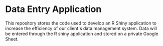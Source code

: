 # Data Entry Application

This repository stores the code used to develop an R Shiny application to increase the efficiency of our client's data management system. Data will be entered through the R shiny application and stored on a private Google Sheet.
